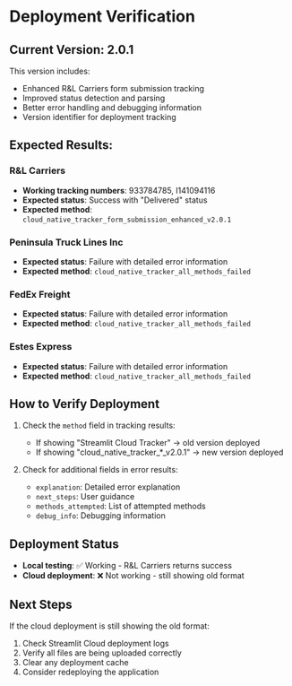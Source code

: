 # Deployment Verification

## Current Version: 2.0.1

This version includes:
- Enhanced R&L Carriers form submission tracking
- Improved status detection and parsing
- Better error handling and debugging information
- Version identifier for deployment tracking

## Expected Results:

### R&L Carriers
- **Working tracking numbers**: 933784785, I141094116
- **Expected status**: Success with "Delivered" status
- **Expected method**: `cloud_native_tracker_form_submission_enhanced_v2.0.1`

### Peninsula Truck Lines Inc
- **Expected status**: Failure with detailed error information
- **Expected method**: `cloud_native_tracker_all_methods_failed`

### FedEx Freight
- **Expected status**: Failure with detailed error information
- **Expected method**: `cloud_native_tracker_all_methods_failed`

### Estes Express
- **Expected status**: Failure with detailed error information
- **Expected method**: `cloud_native_tracker_all_methods_failed`

## How to Verify Deployment

1. Check the `method` field in tracking results:
   - If showing "Streamlit Cloud Tracker" → old version deployed
   - If showing "cloud_native_tracker_*_v2.0.1" → new version deployed

2. Check for additional fields in error results:
   - `explanation`: Detailed error explanation
   - `next_steps`: User guidance
   - `methods_attempted`: List of attempted methods
   - `debug_info`: Debugging information

## Deployment Status

- **Local testing**: ✅ Working - R&L Carriers returns success
- **Cloud deployment**: ❌ Not working - still showing old format

## Next Steps

If the cloud deployment is still showing the old format:
1. Check Streamlit Cloud deployment logs
2. Verify all files are being uploaded correctly
3. Clear any deployment cache
4. Consider redeploying the application
